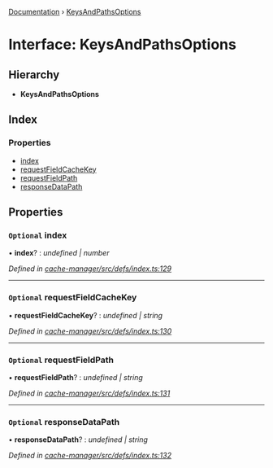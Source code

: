 [Documentation](../README.md) › [KeysAndPathsOptions](keysandpathsoptions.md)

# Interface: KeysAndPathsOptions

## Hierarchy

* **KeysAndPathsOptions**

## Index

### Properties

* [index](keysandpathsoptions.md#optional-index)
* [requestFieldCacheKey](keysandpathsoptions.md#optional-requestfieldcachekey)
* [requestFieldPath](keysandpathsoptions.md#optional-requestfieldpath)
* [responseDataPath](keysandpathsoptions.md#optional-responsedatapath)

## Properties

### `Optional` index

• **index**? : *undefined | number*

*Defined in [cache-manager/src/defs/index.ts:129](https://github.com/badbatch/graphql-box/blob/7c0d2fe/packages/cache-manager/src/defs/index.ts#L129)*

___

### `Optional` requestFieldCacheKey

• **requestFieldCacheKey**? : *undefined | string*

*Defined in [cache-manager/src/defs/index.ts:130](https://github.com/badbatch/graphql-box/blob/7c0d2fe/packages/cache-manager/src/defs/index.ts#L130)*

___

### `Optional` requestFieldPath

• **requestFieldPath**? : *undefined | string*

*Defined in [cache-manager/src/defs/index.ts:131](https://github.com/badbatch/graphql-box/blob/7c0d2fe/packages/cache-manager/src/defs/index.ts#L131)*

___

### `Optional` responseDataPath

• **responseDataPath**? : *undefined | string*

*Defined in [cache-manager/src/defs/index.ts:132](https://github.com/badbatch/graphql-box/blob/7c0d2fe/packages/cache-manager/src/defs/index.ts#L132)*
